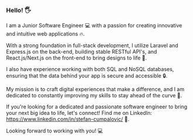 ### Hello! 🖐️
I am a Junior Software Engineer 💻 with a passion for creating innovative and intuitive web applications 🔥.

With a strong foundation in full-stack development, I utilize Laravel and Express.js on the back-end, building stable RESTful API's, and React.js/Next.js on the front-end to bring designs to life 🎨.

I also have experience working with both SQL and NoSQL databases, ensuring that the data behind your app is secure and accessible 🔒.

My mission is to craft digital experiences that make a difference, and I am dedicated to constantly improving my skills to stay ahead of the curve 🚀.

If you're looking for a dedicated and passionate software engineer to bring your next big idea to life, let's connect! Find me on LinkedIn: https://www.linkedin.com/in/stefan-cumpalovic/ 💼.

Looking forward to working with you! 💻
